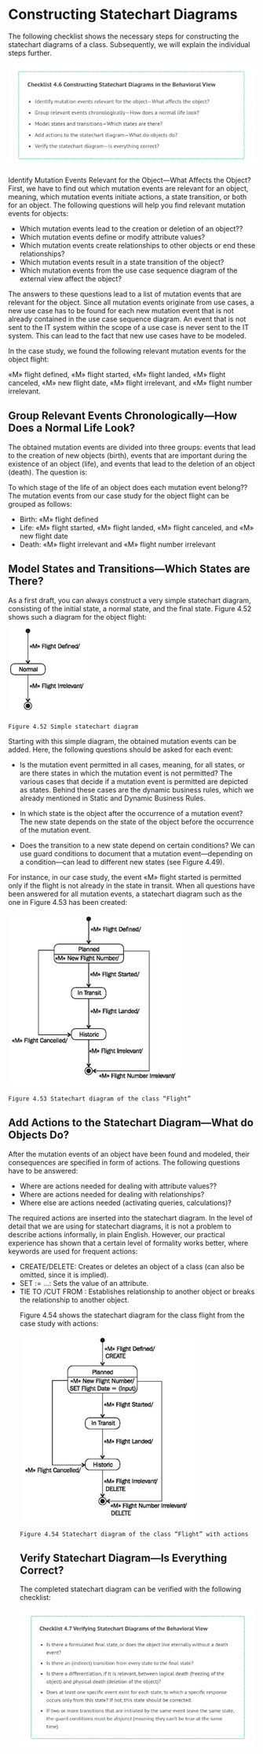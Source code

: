 # Constructing Statechart Diagrams

The following checklist shows the necessary steps for constructing the statechart diagrams of a class. Subsequently, we will explain the individual steps further.

![Step_1](images/Step_1.png)

Identify Mutation Events Relevant for the Object—What Affects the Object?
First, we have to find out which mutation events are relevant for an object, meaning, which mutation events initiate actions, a state transition, or both for an object. The following questions will help you find relevant mutation events for objects:

 * Which mutation events lead to the creation or deletion of an object??
 * Which mutation events define or modify attribute values?
 * Which mutation events create relationships to other objects or end these relationships?
 * Which mutation events result in a state transition of the object?
 * Which mutation events from the use case sequence diagram of the external view affect the object?
 
The answers to these questions lead to a list of mutation events that are relevant for the object. Since all mutation events originate from use cases, a new use case has to be found for each new mutation event that is not already contained in the use case sequence diagram. An event that is not sent to the IT system within the scope of a use case is never sent to the IT system. This can lead to the fact that new use cases have to be modeled.

In the case study, we found the following relevant mutation events for the object flight:

«M» flight defined, «M» flight started, «M» flight landed, «M» flight canceled, «M» new flight date, «M» flight irrelevant, and «M» flight number irrelevant.

## Group Relevant Events Chronologically—How Does a Normal Life Look?

The obtained mutation events are divided into three groups: events that lead to the creation of new objects (birth), events that are important during the existence of an object (life), and events that lead to the deletion of an object (death). The question is:

To which stage of the life of an object does each mutation event belong??
The mutation events from our case study for the object flight can be grouped as follows:

 * Birth: «M» flight defined
 * Life: «M» flight started, «M» flight landed, «M» flight canceled, and «M» new flight date
 * Death: «M» flight irrelevant and «M» flight number irrelevant
 
## Model States and Transitions—Which States are There?

As a first draft, you can always construct a very simple statechart diagram, consisting of the initial state, a normal state, and the final state. Figure 4.52 shows such a diagram for the object flight:

![Normal](images/Normal.jpg)

	Figure 4.52 Simple statechart diagram
	
Starting with this simple diagram, the obtained mutation events can be added. Here, the following questions should be asked for each event:

 * Is the mutation event permitted in all cases, meaning, for all states, or are there states in which the mutation event is not permitted? The various cases that decide if a mutation event is permitted are depicted as states. Behind these cases are the dynamic business rules, which we already mentioned in Static and Dynamic Business Rules.

 * In which state is the object after the occurrence of a mutation event? The new state depends on the state of the object before the occurrence of the mutation event.
 
 * Does the transition to a new state depend on certain conditions? We can use guard conditions to document that a mutation event—depending on a condition—can lead to different new states (see Figure 4.49).

For instance, in our case study, the event «M» flight started is permitted only if the flight is not already in the state in transit. When all questions have been answered for all mutation events, a statechart diagram such as the one in Figure 4.53 has been created:

![Flight](images/Flight.jpg)

	Figure 4.53 Statechart diagram of the class “Flight”
	
## Add Actions to the Statechart Diagram—What do Objects Do?

After the mutation events of an object have been found and modeled, their consequences are specified in form of actions. The following questions have to be answered:

 * Where are actions needed for dealing with attribute values??
 * Where are actions needed for dealing with relationships?
 * Where else are actions needed (activating queries, calculations)?
 
The required actions are inserted into the statechart diagram. In the level of detail that we are using for statechart diagrams, it is not a problem to describe actions informally, in plain English. However, our practical experience has shown that a certain level of formality works better, where keywords are used for frequent actions:

 * CREATE/DELETE: Creates or deletes an object of a class (can also be omitted, since it is implied).
 * SET <attribute> := ...: Sets the value of an attribute.
 * TIE TO <object>/CUT FROM <object>: Establishes relationship to another object or breaks the relationship to another object.
 
Figure 4.54 shows the statechart diagram for the class flight from the case study with actions:

![Statechart](images/Statechart.jpg)

	Figure 4.54 Statechart diagram of the class “Flight” with actions
	
## Verify Statechart Diagram—Is Everything Correct?

The completed statechart diagram can be verified with the following checklist:

![Step_2](images/Step_2.png)



